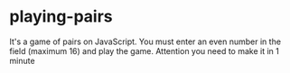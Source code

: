 # playing-pairs
It's a game of pairs on JavaScript. You must enter an even number in the field (maximum 16) and play the game. Attention you need to make it in 1 minute
